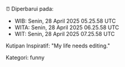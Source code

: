 ⏰ Diperbarui pada:
- WIB: Senin, 28 April 2025 05.25.58 UTC
- WITA: Senin, 28 April 2025 06.25.58 UTC
- WIT: Senin, 28 April 2025 07.25.58 UTC

Kutipan Inspiratif:
"My life needs editing."


Kategori: funny

